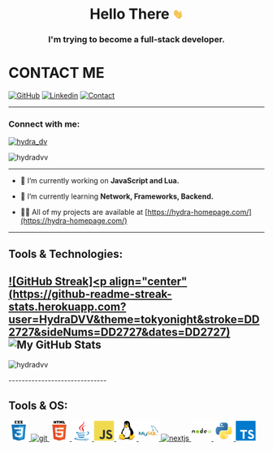 
<h1 align="center"> Hello There <img src="https://raw.githubusercontent.com/ABSphreak/ABSphreak/master/gifs/Hi.gif" height="20px"></h1>
<h3 align="center">I'm trying to become a full-stack developer.</h3>

<!-- Bu kısımda ise benim hakkımda iletişim kısımları var.-->

# CONTACT ME

[![GitHub](https://img.shields.io/badge/SUPPORT%20AT-GITHUB-blue?style=for-the-badge&logo=github)](https://github.com/HydraDVV)
[![Linkedin](https://img.shields.io/badge/linkedin-%230077B5.svg?&style=for-the-badge&logo=linkedin&logoColor=white)](https://www.linkedin.com/in/arda-y%C4%B1ld%C4%B1z-8a12a3249/)
[![Contact](https://img.shields.io/badge/CONTACT-GMAIL-yellow?style=for-the-badge&logo=gmail&logoColor=white)](mailto:ihydradevv@gmail.com)

<!-- Bu kısımda ise benim hakkımda iletişim kısımları var V2.-->
------------------------------

<h3 align="left">Connect with me:</h3>
<p align="left"> <a href="https://twitter.com/hydra_dv" target="blank"><img src="https://img.shields.io/twitter/follow/hydra_dv?logo=twitter&style=for-the-badge" alt="hydra_dv" /></a> </p>
<p align="left"> <img src="https://komarev.com/ghpvc/?username=hydradvv&label=Profile%20views (GitHub)&color=0e75b6&style=for-the-badge" alt="hydradvv" /> </p>
</p>
</p>

<!-- Bu kısımda birkaç adet tool var.-->
                       

<!-- Burası kendi hakkımda alanım.-->
------------------------------

- 🔭 I’m currently working on **JavaScript and Lua.**

- 🌱 I’m currently learning **Network, Frameworks, Backend.**

- 👨‍💻 All of my projects are available at [https://hydra-homepage.com/](https://hydra-homepage.com/)

------------------------------

<!-- Toolların devamı.-->

## Tools & Technologies:

 [![GitHub Streak]<p align="center"(https://github-readme-streak-stats.herokuapp.com?user=HydraDVV&theme=tokyonight&stroke=DD2727&sideNums=DD2727&dates=DD2727)](https://git.io/streak-stats)
 ![My GitHub Stats](https://github-readme-stats.vercel.app/api/?username=HydraDVV&count_private=true&theme=tokyonight&showicons=true)
 ------------------------------

<p align="left"> <img src="https://github-profile-trophy.vercel.app/?username=HydraDVV&theme=tokyonight" alt="hydradvv" /> </p>    
 ------------------------------
<!-- pngler.-->
 
## Tools & OS: 
 
<p align="left"> <a href="https://www.w3schools.com/css/" target="_blank" rel="noreferrer"> <img src="https://raw.githubusercontent.com/devicons/devicon/master/icons/css3/css3-original-wordmark.svg" alt="css3" width="40" height="40"/> </a> <a href="https://git-scm.com/" target="_blank" rel="noreferrer"> <img src="https://www.vectorlogo.zone/logos/git-scm/git-scm-icon.svg" alt="git" width="40" height="40"/> </a> <a href="https://www.w3.org/html/" target="_blank" rel="noreferrer"> <img src="https://raw.githubusercontent.com/devicons/devicon/master/icons/html5/html5-original-wordmark.svg" alt="html5" width="40" height="40"/> </a> <a href="https://www.java.com" target="_blank" rel="noreferrer"> <img src="https://raw.githubusercontent.com/devicons/devicon/master/icons/java/java-original.svg" alt="java" width="40" height="40"/> </a> <a href="https://developer.mozilla.org/en-US/docs/Web/JavaScript" target="_blank" rel="noreferrer"> <img src="https://raw.githubusercontent.com/devicons/devicon/master/icons/javascript/javascript-original.svg" alt="javascript" width="40" height="40"/> </a> <a href="https://www.linux.org/" target="_blank" rel="noreferrer"> <img src="https://raw.githubusercontent.com/devicons/devicon/master/icons/linux/linux-original.svg" alt="linux" width="40" height="40"/> </a> <a href="https://www.mysql.com/" target="_blank" rel="noreferrer"> <img src="https://raw.githubusercontent.com/devicons/devicon/master/icons/mysql/mysql-original-wordmark.svg" alt="mysql" width="40" height="40"/> </a> <a href="https://nextjs.org/" target="_blank" rel="noreferrer"> <img src="https://cdn.worldvectorlogo.com/logos/nextjs-2.svg" alt="nextjs" width="40" height="40"/> </a> <a href="https://nodejs.org" target="_blank" rel="noreferrer"> <img src="https://raw.githubusercontent.com/devicons/devicon/master/icons/nodejs/nodejs-original-wordmark.svg" alt="nodejs" width="40" height="40"/> </a> <a href="https://www.python.org" target="_blank" rel="noreferrer"> <img src="https://raw.githubusercontent.com/devicons/devicon/master/icons/python/python-original.svg" alt="python" width="40" height="40"/> </a> <a href="https://www.typescriptlang.org/" target="_blank" rel="noreferrer"> <img src="https://raw.githubusercontent.com/devicons/devicon/master/icons/typescript/typescript-original.svg" alt="typescript" width="40" height="40"/> </a> </p>
